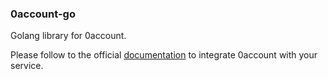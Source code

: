 ### 0account-go

Golang library for 0account.

Please follow to the official [documentation](https://docs.0account.com) to integrate 0account with your service.
